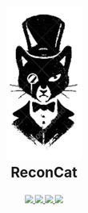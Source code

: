 
<h1 align="center">

  <img src="static/logo-recon.png" alt="ReconCat" width="150px"></a>
  <br>
  ReconCat 
</h1>

<p align="center" dir="auto">
  <a href="https://github.com/">
    <img src="https://img.shields.io/github/release/s0md3v/Smap.svg?label=version" style="max-width: 100%;">
  </a>
  <a href="https://github.com/">
    <img src="https://img.shields.io/github/downloads/s0md3v/Smap/total" style="max-width: 100%;">
  </a>
  <a href="https://github.com/">
      <img src="https://img.shields.io/github/issues-closed-raw/s0md3v/Smap?color=dark-green&amp;label=issues%20fixed"  style="max-width: 100%;">
  </a>
  <a href="https://github.com/" rel="nofollow">
      <img src="https://img.shields.io/travis/com/s0md3v/Smap.svg?color=dark-green&amp;label=tests"  style="max-width: 100%;">
  </a>
</p>

